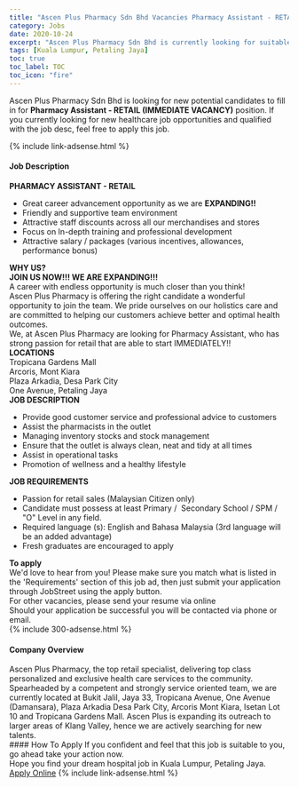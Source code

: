 ```yaml
---
title: "Ascen Plus Pharmacy Sdn Bhd Vacancies Pharmacy Assistant - RETAIL (IMMEDIATE VACANCY)" 
category: Jobs 
date: 2020-10-24 
excerpt: "Ascen Plus Pharmacy Sdn Bhd is currently looking for suitable person to fill in the Pharmacy Assistant - RETAIL (IMMEDIATE VACANCY) which positioned at Kuala Lumpur, Petaling Jaya" 
tags: [Kuala Lumpur, Petaling Jaya] 
toc: true 
toc_label: TOC 
toc_icon: "fire" 
--- 
```


<p>Ascen Plus Pharmacy Sdn Bhd is looking for new potential candidates to fill in for <b>Pharmacy Assistant - RETAIL (IMMEDIATE VACANCY)</b> position. If you currently looking for new healthcare job opportunities and qualified with the job desc, feel free to apply this job.
</p>{% include link-adsense.html %} 
<div><div><h4>Job Description</h4></div><div><div><span><div><div><strong>PHARMACY ASSISTANT - RETAIL</strong></div><ul><li>Great career advancement opportunity as we are <strong>EXPANDING!!</strong></li><li>Friendly and supportive team environment</li><li>Attractive staff discounts across all our merchandises and stores</li><li>Focus on In-depth training and professional development</li><li>Attractive salary / packages (various incentives, allowances, performance bonus)</li></ul><div><strong>WHY US?</strong></div><div><strong>JOIN US NOW!!! WE ARE EXPANDING!!!</strong></div><div>A career with endless opportunity is much closer than you think!</div><div>Ascen Plus Pharmacy is offering the right candidate a wonderful opportunity to join the team. We pride ourselves on our holistics care and are committed to helping our customers achieve better and optimal health outcomes.</div><div>We, at Ascen Plus Pharmacy are looking for Pharmacy Assistant, who has strong passion for retail that are able to start IMMEDIATELY!!</div><div><strong>LOCATIONS</strong></div><div>Tropicana Gardens Mall<div>Arcoris, Mont Kiara</div><div>Plaza Arkadia, Desa Park City</div><div>One Avenue, Petaling Jaya</div><div><strong>JOB DESCRIPTION</strong></div><ul><li>Provide good customer service and professional advice to customers</li><li>Assist the pharmacists in the outlet</li><li>Managing inventory stocks and stock management</li><li>Ensure that the outlet is always clean, neat and tidy at all times</li><li>Assist in operational tasks</li><li>Promotion of wellness and a healthy lifestyle</li></ul><div><strong>JOB REQUIREMENTS</strong></div><ul><li>Passion for retail sales (Malaysian Citizen only)</li><li>Candidate must possess at least Primary /&#160; Secondary School / SPM / "O" Level in any field.</li><li>Required language (s): English and Bahasa Malaysia (3rd language will be an added advantage)</li><li>Fresh graduates are encouraged to apply</li></ul><div><div><strong>To apply</strong></div><div>We'd love to hear from you! Please make sure you match what is listed in the 'Requirements' section of this job ad, then just submit your application through JobStreet using the apply button.</div><div>For other vacancies, please send your resume via online</div><div>Should your application be successful you will be contacted via phone or email.</div></div></div></div></span></div></div></div> 
{% include 300-adsense.html %} 
<div><div><h4>Company Overview</h4></div><div><div><span><div><div>
<div>Ascen Plus Pharmacy, the top retail specialist, delivering top class personalized and exclusive health care services to the community. Spearheaded by a competent and strongly service oriented team, we are currently located at Bukit Jalil, Jaya 33, Tropicana Avenue, One Avenue (Damansara), Plaza Arkadia Desa Park City, Arcoris Mont Kiara, Isetan Lot 10 and Tropicana Gardens Mall. Ascen Plus is expanding its outreach to larger areas of Klang Valley, hence we are actively searching for new talents.</div>
</div></div></span></div></div></div> 
#### How To Apply 
If you confident and feel that this job is suitable to you, go ahead take your action now. <br/> 
Hope you find your dream hospital job in Kuala Lumpur, Petaling Jaya. <br/> 
<a href="https://www.jobstreet.com.my/en/job/pharmacy-assistant-retail-immediate-vacancy-4409163?jobId=jobstreet-my-job-4409163" class="btn btn--warning" target="_blank" rel="nofollow noopenner">Apply Online</a> 
{% include link-adsense.html %} 